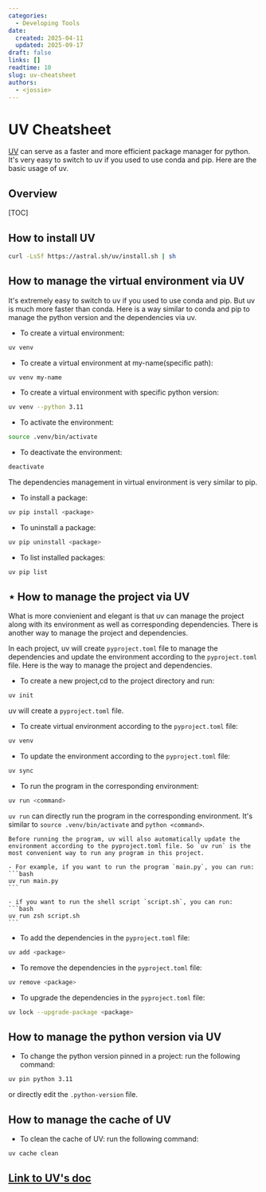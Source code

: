 ```yaml
---
categories:
  - Developing Tools
date: 
  created: 2025-04-11
  updated: 2025-09-17
draft: false
links: []
readtime: 10
slug: uv-cheatsheet
authors:
  - <jossie>
---
```

# UV Cheatsheet
[UV](https://docs.astral.sh/uv/) can serve as a faster and more efficient package manager for python. It's very easy to switch to uv if you used to use conda and pip. Here are the basic usage of uv.
<!-- more -->
## Overview
[TOC]

## How to install UV
```bash
curl -LsSf https://astral.sh/uv/install.sh | sh
```

## How to manage the virtual environment via UV
It's extremely easy to switch to uv if you used to use conda and pip. But uv is much more faster than conda. Here is a way similar to conda and pip to manage the python version and the dependencies via uv.

- To create a virtual environment:
```bash
uv venv
```

- To create a virtual environment at my-name(specific path):
```bash
uv venv my-name
```

- To create a virtual environment with specific python version:
```bash
uv venv --python 3.11
```

- To activate the environment:
```bash
source .venv/bin/activate
```

- To deactivate the environment:
```bash
deactivate
```

The dependencies management in virtual environment is very similar to pip.

- To install a package:
```bash
uv pip install <package>
```
- To uninstall a package:
```bash
uv pip uninstall <package>
```
- To list installed packages:
```bash
uv pip list
```

## **$\star$ How to manage the project via UV**
What is more convienient and elegant is that uv can manage the project along with its environment as well as corresponding dependencies. There is another way to manage the project and dependencies.

In each project, uv will create `pyproject.toml` file to manage the dependencies and update the environment according to the `pyproject.toml` file. Here is the way to manage the project and dependencies.

- To create a new project,cd to the project directory and run:
```bash
uv init
```
uv will create a `pyproject.toml` file.

- To create virtual environment according to the `pyproject.toml` file:
```bash
uv venv
```

- To update the environment according to the `pyproject.toml` file:
```bash
uv sync
```
- To run the program in the corresponding environment:
```bash
uv run <command>
```
`uv run` can directly run the program in the corresponding environment. It's similar to `source .venv/bin/activate` and `python <command>`. 

    Before running the program, uv will also automatically update the environment according to the pyproject.toml file. So `uv run` is the most convenient way to run any program in this project.

    - For example, if you want to run the program `main.py`, you can run:
    ```bash
    uv run main.py
    ```

    - if you want to run the shell script `script.sh`, you can run:
    ```bash
    uv run zsh script.sh
    ```

- To add the dependencies in the `pyproject.toml` file:
```bash
uv add <package>
```

- To remove the dependencies in the `pyproject.toml` file:
```bash
uv remove <package>
```

- To upgrade the dependencies in the `pyproject.toml` file:
```bash
uv lock --upgrade-package <package>
```
## How to manage the python version via UV

- To change the python version pinned in a project:
run the following command:
```bash
uv pin python 3.11
```
or directly edit the `.python-version` file.

## How to manage the cache of UV

- To clean the cache of UV:
run the following command:
```bash
uv cache clean
```


## [Link to UV's doc](https://docs.astral.sh/uv/)









